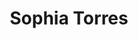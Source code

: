 ---
layout: employee
skillsid: 12
title: 'Sophia Torres'
permalink: /employees/:title 
location: 'Baltimore'
position: 'Insurance Investigator'
availability: 81
internal: false
categories: 
- employees
phoneNumber: 555-555-5555
email: email@gmail.com
manage: false
---